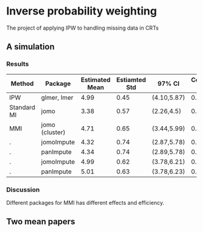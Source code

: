 # Inverse probability weighting
The project of applying IPW to handling missing data in CRTs

## A simulation 

### Results 

Method|Package|Estimated Mean | Estiamted Std | 97% CI | Converage Rate
--- | --- | --- | --- | ---| ---
IPW|glmer, lmer|4.99|0.45|(4.10,5.87)|0.96
Standard MI|jomo|3.38|0.57|(2.26,4.5)|0.08
MMI|jomo (cluster)|4.71|0.65|(3.44,5.99)|0.96
.|jomoImpute|4.32|0.74|(2.87,5.78)|0.94
 .|panImpute|4.34|0.74|(2.89,5.78)|0.90
 .|jomoImpute|4.99|0.62|(3.78,6.21)|0.98
 .|panImpute|5.01|0.63|(3.78,6.23)|0.98


### Discussion 

Different packages for MMI has different effects and efficiency.  




## Two mean papers
